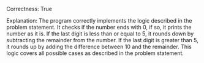Correctness: True

Explanation: The program correctly implements the logic described in the problem statement. It checks if the number ends with 0, if so, it prints the number as it is. If the last digit is less than or equal to 5, it rounds down by subtracting the remainder from the number. If the last digit is greater than 5, it rounds up by adding the difference between 10 and the remainder. This logic covers all possible cases as described in the problem statement.